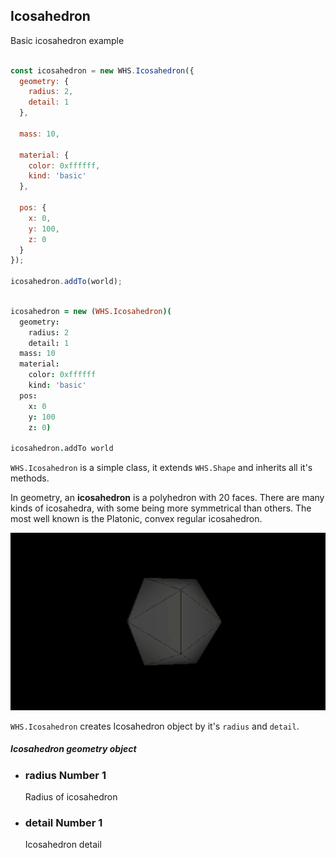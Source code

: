 <h2 class="ws" id="icosahedron">Icosahedron</h2>

<div class="blockTitle h3">Basic icosahedron example</div>

```javascript

const icosahedron = new WHS.Icosahedron({
  geometry: {
    radius: 2,
    detail: 1
  },

  mass: 10,

  material: {
    color: 0xffffff,
    kind: 'basic'
  },

  pos: {
    x: 0,
    y: 100,
    z: 0
  }
});

icosahedron.addTo(world);

```

```coffeescript

icosahedron = new (WHS.Icosahedron)(
  geometry:
    radius: 2
    detail: 1
  mass: 10
  material:
    color: 0xffffff
    kind: 'basic'
  pos:
    x: 0
    y: 100
    z: 0)

icosahedron.addTo world

```


`WHS.Icosahedron` is a simple class, it extends `WHS.Shape` and inherits all it's methods.

In geometry, an **icosahedron** is a polyhedron with 20 faces.
There are many kinds of icosahedra, with some being more symmetrical than others. The most well known is the Platonic, convex regular icosahedron.

<img src="images/shapes/icosahedron.gif" alt="rendered icosahedron">


`WHS.Icosahedron` creates Icosahedron object by it's `radius` and `detail`.

<div class="params" id="dodecahedron-geometry">
  <h5>Icosahedron geometry object <a href="#dodecahedron-geometry" class="anchor"></a></h5>
  <ul>
    <li id="dodecahedron-geometry-radius">
      <h3><a href="#dodecahedron-geometry-radius" class="anchor"></a> radius
        <span class="type">Number</span>
        <span class="default">1</span>
      </h3>
      <p>Radius of icosahedron</p>
    </li>
    <li id="dodecahedron-geometry-detail">
      <h3><a href="#dodecahedron-geometry-detail" class="anchor"></a> detail
        <span class="type">Number</span>
        <span class="default">1</span>
      </h3>
      <p>Icosahedron detail</p>
    </li>
  </ul>
</div>

<script src="https://gist.github.com/sasha240100/9411184563af222a098b.js"></script>
